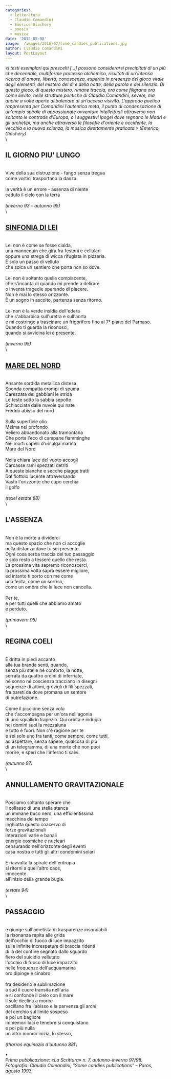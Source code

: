 ```yaml
---
categories:
  - letteratura
  - Claudio Comandini
  - Emerico Giachery
  - poesia
  - musica
date: '2012-05-08'
image:  /images/2016/07/some_candies_publications.jpg
author: Claudio Comandini
layout: PostLayout
---
```


*«I testi esemplari qui prescelti \[...\] possono considerarsi precipitati di un più che decennale, multiforme processo alchemico, risultati di un'intensa ricerca di amore, libertà, conoscenza, esperita in presenza del gioco vitale degli elementi, del mistero del dì e della notte, della parola e del silenzio. Di questo gioco, di questo mistero, rimane traccia, ora come filigrana ora come lievito, nelle strutture poetiche di Claudio Comandini, severe, ma anche a volte aperte al balenare di un'accesa visività. L'approdo poetico rappresenta per Comandini l'autentica meta, il punto di condensazione di un'ampia spirale di appassionate avventure intellettuali attraverso non soltanto le contrade d'Europa, o i suggestivi ipogei dove regnano le Madri e gli archetipi, ma anche attraverso le filosofie d'oriente e occidente, la vecchia e la nuova scienza, la musica direttamente praticata.» (Emerico Giachery)*\
\

## IL GIORNO PIU' LUNGO
\
Vive della sua distruzione - fango senza tregua\
come vortici trasportano la danza\
\
la verità è un errore - assenza di niente\
caduto il cielo con la terra\
\
*(inverno 93 – autunno 95)*\
\

## [**SINFONIA DI LEI**](https://soundcloud.com/claudio_comandini/tre-poesie)
\
Lei non è come se fosse cialda,\
una mannequin che gira fra festoni e cellulari\
oppure una strega di wicca rifugiata in pizzeria.\
È solo un passo di velluto\
che solca un sentiero che porta non so dove.\
\
Lei non è soltanto quella compiacente,\
che s'incanta di quando mi prende a delirare\
o inventa tragedie sperando di piacere.\
Non è mai lo stesso orizzonte.\
È un sogno in ascolto, partenza senza ritorno.\
\
Lei non è la verde insidia dell'edera\
che s'abbarbica sull'uretra e sull'aorta\
e mi costringe a trascinare un frigorifero fino al 7° piano del Parnaso.\
Quando ti guarda la riconosci,\
quando si avvicina lei è presente.\
\
*(inverno 95)*\
\

## [**MARE DEL NORD**](https://soundcloud.com/claudio_comandini/mare-del-nord)
\
Ansante sordida metallica distesa\
Sponda compatta erompi di spuma\
Carezzata dei gabbiani le strida\
Le teste sotto la sabbia sepolte\
Schiacciata dalle nuvole qui nate\
Freddo abisso del nord\
\
Sulla superficie olio\
Melma nel profondo\
Veliero abbandonato alla tramontana\
Che porta l'eco di campane fiamminghe\
Nei morti capelli d'un'alga marina\
Mare del Nord\
\
Nella chiara luce del vuoto accogli\
Carcasse rami spezzati detriti\
A queste bianche e secche piagge tratti\
Dal fiottolo lucente attraversando\
Vasto l'orizzonte che cupo cerchia\
il golfo\
\
*(texel estate 88)*\
\

## L'ASSENZA
\
Non è la morte a dividerci\
ma questo spazio che non ci accoglie\
nella distanza dove tu sei presente.\
Ogni cosa serba traccia del tuo passaggio\
e solo resto a tessere quello che resta.\
La prossima vita sapremo riconoscerci,\
la prossima volta saprà essere migliore,\
ed intanto ti porto con me come\
una ferita, come un sorriso,\
come un ombra che la luce non cancella.\
\
Per te,\
e per tutti quelli che abbiamo amato\
e perduto.\
\
*(primavera 95)*\
\

## REGINA COELI
\
E dritta in piedi accanto\
alla tua branda senti, quando,\
senza più stelle né conforto, la notte,\
serrata da quattro ordini di inferriate,\
né sonno né coscienza tracciano in disegni\
sequenze di attimi, grovigli di fili spezzati,\
fra pareti da dove promana un sentore\
di putrefazione.\
\
Come il piccione senza volo\
che t'accompagna per un'ora nell'agonia\
di uno squallido trapezio. Qui orbita e indugia\
nei domini suoi la mezzaluna\
e tutto è fuori. Non c'è ragione per te\
e sei solo uno fra tanti, come sempre, come tutti,\
ad aspettare, senza sapere, qualcosa di più\
di un telegramma, di una morte che non puoi\
morire, e speri che l'inferno ti salvi.\
\
*(autunno 97)*\
\

## ANNULLAMENTO GRAVITAZIONALE
\
Possiamo soltanto sperare che\
il collasso di una stella stanca\
un immane buco nero, una efficientissima\
macchina del tempo\
inghiotta questo coacervo di\
forze gravitazionali\
interazioni varie e banali\
energie cosmiche e nucleari\
censurando nell'orizzonte degli eventi\
casa nostra e tutti gli altri condomini solari\
\
E riavvolta la spirale dell'entropia\
si ritorni a quell'altro caos,\
innocente\
all'inizio della grande bugia.\
\
*(estate 94)*\
\

## PASSAGGIO
\
e giunge sull'ametista di trasparenze insondabili\
la risonanza rapita alle grida\
dell'occhio di fuoco di luce impazzito\
sulle infinite increspature di braccia ridenti\
di là del confine segnato dallo sguardo\
fiero del suicidio vellutato\
l'occhio di fuoco di luce impazzito\
nelle frequenze dell'acquamarina\
oro dipinge e cinabro\
\
fra desiderio e sublimazione\
a sud il cuore transita nell'aria\
e si confonde il cielo con il mare\
il sole declina a morire\
oscillano fra l'abisso e la parvenza gli archi\
del cerchio sul limite sospeso\
e poi un bagliore\
immemori luci e tenebre si conquistano\
e poi più nulla\
un altro mondo inizia, lo stesso,\
\
*(tharros equinozio d'autunno 88)*\

•
\
*Prima pubblicazione: «La Scrittura» n. 7, autunno-inverno 97/98.*\
*Fotografia: Claudio Comandini, "Some candies publications" – Paros, agosto 1993.*
